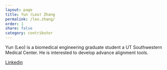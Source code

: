 ```yaml
---
layout: page
title: Yun (Leo) Zhang
permalink: /leo.zhang/
order: 1
share: false
category: contributor 
---
```


Yun (Leo) is a biomedical engineering graduate student a UT Southwestern Medical Center. He is interested to develop advance alignment tools.

[Linkedin](https://www.linkedin.com/in/zhang-yun-a9565891/)
